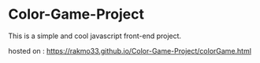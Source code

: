 # Color-Game-Project
This is a simple and cool javascript front-end project.

hosted on : https://rakmo33.github.io/Color-Game-Project/colorGame.html
